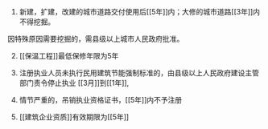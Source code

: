 1. 新建，扩建，改建的城市道路交付使用后[[5年]]内；大修的城市道路[[3年]]内不得挖掘。

因特殊原因需要挖掘的，需县级以上城市人民政府批准。


2. [[保温工程]]最低保修年限为5年


3. 注册执业人员未执行民用建筑节能强制标准的，由县级以上人民政府建设主管部门责令停止执业
[[3月]]到[[1年]],

4. 情节严重的，吊销执业资格证书，[[5年]]内不予注册

5. [[建筑企业资质]]有效期限为[[5年]]